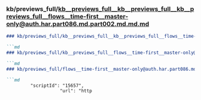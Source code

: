 ### kb/previews_full/kb__previews_full__kb__previews_full__kb__previews_full__flows__time-first__master-only@auth.har.part086.md.part002.md.md.md

```md
### kb/previews_full/kb__previews_full__kb__previews_full__flows__time-first__master-only@auth.har.part086.md.part002.md.md

```md
### kb/previews_full/kb__previews_full__flows__time-first__master-only@auth.har.part086.md.part002.md

```md
### kb/previews_full/flows__time-first__master-only@auth.har.part086.md (part 002)

```md
         "scriptId": "15657",
                    "url": "http
```

```

```

```

```
